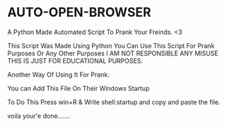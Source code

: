 # AUTO-OPEN-BROWSER
A Python Made Automated  Script To Prank Your Freinds. &lt;3

This Script Was Made Using Python You Can Use This Script For Prank Purposes Or Any Other Purposes
I AM NOT RESPONSIBLE ANY MISUSE THIS IS JUST FOR EDUCATIONAL PURPOSES.

Another Way Of Using It For Prank:

You can Add This File On Their Windows Startup

To Do This Press win+R & Write shell:startup and copy and paste the file.

voila your'e done.......

